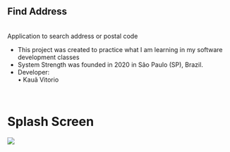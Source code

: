 ## Find Address

<br/>Application to search address or postal code<br/>

- This project was created to practice what I am learning in my software development classes
- System Strength was founded in 2020 in São Paulo (SP), Brazil.
- Developer:<br/>
• Kauã Vitorio
<br/>
<h1>Splash Screen</h1>
<img src="https://cdn.discordapp.com/attachments/756546249901211749/811837165847183370/splashback.png">
